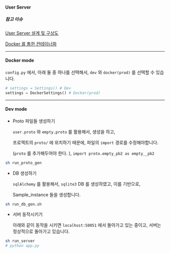 #### User Server 



##### 참고 이슈

[User Server 설계 및 구상도](https://github.com/heojae/FoodImageRotationAdmin/issues/16)

[Docker 를 통한 컨테이너화](https://github.com/heojae/FoodImageRotationAdmin/issues/44)



-----------

#### Docker mode

`config.py` 에서, 아래 둘 중 하나를 선택해서, `dev` 와 `docker(prod)` 를 선택할 수 있습니다.  

```python
# settings = Settings() # Dev 
settings = DockerSettings() # Docker(prod)
```





-------------------------

#### Dev mode

- Proto 파일들 생성하기

  `user.proto` 와 `empty.proto` 를 활용해서,  생성을 하고, 

  프로젝트의 `proto/` 에 위치하기 때문에, 파일의 `import` 경로를 수정해야합니다. 

   (`proto` 를 추가해두어야 한다.  ),  `import proto.empty_pb2 as empty__pb2`

```sh
sh run_proto_gen 
```



- DB 생성하기

  `sqlAlchemy` 를 활용해서, `sqlite3` DB 를 생성하였고, 이를 기반으로, 

  Sample_instance 들을 생성합니다. 

```sh
sh run_db_gen.sh
```



- 서버 동작시키기

  아래와 같이 동작을 시키면 `localhost:50051` 에서 돌아가고 있는 중이고, 서버는 정상적으로 돌아가고 있습니다. 

```sh
sh run_server
# python app.py
```

